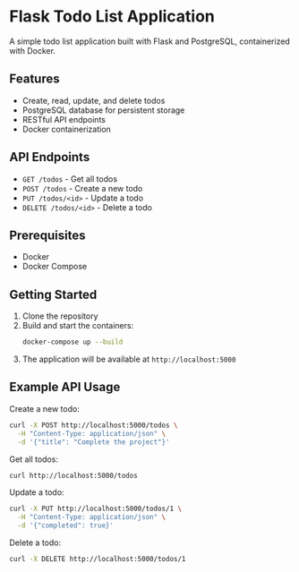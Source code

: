 # Flask Todo List Application

A simple todo list application built with Flask and PostgreSQL, containerized with Docker.

## Features

- Create, read, update, and delete todos
- PostgreSQL database for persistent storage
- RESTful API endpoints
- Docker containerization

## API Endpoints

- `GET /todos` - Get all todos
- `POST /todos` - Create a new todo
- `PUT /todos/<id>` - Update a todo
- `DELETE /todos/<id>` - Delete a todo

## Prerequisites

- Docker
- Docker Compose

## Getting Started

1. Clone the repository
2. Build and start the containers:
   ```bash
   docker-compose up --build
   ```
3. The application will be available at `http://localhost:5000`

## Example API Usage

Create a new todo:
```bash
curl -X POST http://localhost:5000/todos \
  -H "Content-Type: application/json" \
  -d '{"title": "Complete the project"}'
```

Get all todos:
```bash
curl http://localhost:5000/todos
```

Update a todo:
```bash
curl -X PUT http://localhost:5000/todos/1 \
  -H "Content-Type: application/json" \
  -d '{"completed": true}'
```

Delete a todo:
```bash
curl -X DELETE http://localhost:5000/todos/1
``` 